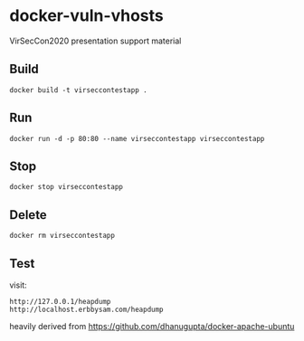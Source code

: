 # docker-vuln-vhosts
VirSecCon2020 presentation support material

## Build
```
docker build -t virseccontestapp .
```

## Run
```
docker run -d -p 80:80 --name virseccontestapp virseccontestapp 
```

## Stop
```
docker stop virseccontestapp
```

## Delete
```
docker rm virseccontestapp
```

## Test
visit:
```
http://127.0.0.1/heapdump
http://localhost.erbbysam.com/heapdump
```

 heavily derived from https://github.com/dhanugupta/docker-apache-ubuntu
